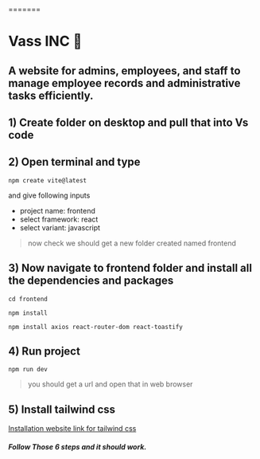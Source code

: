 
=======
# Vass INC 🚀

## A website for admins, employees, and staff to manage employee records and administrative tasks efficiently.

## 1) Create folder on desktop and pull that into Vs code 

## 2) Open terminal and type 
`npm create vite@latest`

and give following inputs 
- project name: frontend
- select framework: react
- select variant: javascript
  
> now check we should get a new folder created named frontend 

## 3) Now navigate to frontend folder and install all the dependencies and packages

`cd frontend`

`npm install`

`npm install axios react-router-dom react-toastify`

## 4) Run project

`npm run dev`
> you should get a url and open that in web browser 

## 5) Install tailwind css 

[Installation website link for tailwind css](https://v3.tailwindcss.com/docs/guides/vite)

##### Follow Those 6 steps and it should work.

